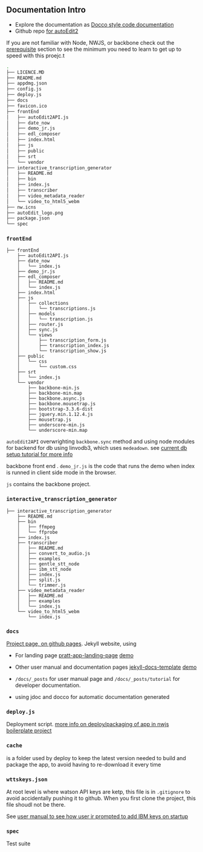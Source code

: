 ## Documentation Intro

-  Explore the documentation as [Docco style code documentation](/docco_docs/autoEdit2API.html)
- Github repo [for autoEdit2](https://github.com/OpenNewsLabs/autoEdit_2)

If you are not familiar with Node, NWJS, or backbone check out the [prerequisite](/jsdoc_docs/tutorial-prerequisites.html) section to see the minimum you need to learn to get up to speed with this proejc.t

```bash
.
├── LICENCE.MD
├── README.md
├── appdmg.json
├── config.js
├── deploy.js
├── docs
├── favicon.ico
├── frontEnd
│   ├── autoEdit2API.js
│   ├── date_now
│   ├── demo_jr.js
│   ├── edl_composer
│   ├── index.html
│   ├── js
│   ├── public
│   ├── srt
│   └── vendor
├── interactive_transcription_generator
│   ├── README.md
│   ├── bin
│   ├── index.js
│   ├── transcriber
│   ├── video_metadata_reader
│   └── video_to_html5_webm
├── nw.icns
├── autoEdit_logo.png
├── package.json
└── spec

```


### `frontEnd`


```
├── frontEnd
	├── autoEdit2API.js
	├── date_now
	│   └── index.js
	├── demo_jr.js
	├── edl_composer
	│   ├── README.md
	│   └── index.js
	├── index.html
	├── js
	│   ├── collections
	│   │   └── transcriptions.js
	│   ├── models
	│   │   └── transcription.js
	│   ├── router.js
	│   ├── sync.js
	│   └── views
	│       ├── transcription_form.js
	│       ├── transcription_index.js
	│       └── transcription_show.js
	├── public
	│   └── css
	│       └── custom.css
	├── srt
	│   └── index.js
	└── vendor
	    ├── backbone-min.js
	    ├── backbone-min.map
	    ├── backbone.async.js
	    ├── backbone.mousetrap.js
	    ├── bootstrap-3.3.6-dist
	    ├── jquery.min.1.12.4.js
	    ├── mousetrap.js
	    ├── underscore-min.js
	    └── underscore-min.map
```

`autoEdit2API` overwrighting `backbone.sync` method and using node modules for backend for db using linvodb3, which uses `medeadown`. see [current db setup tutorial for more info](/jsdoc_docs/current_db_setup.html)


backbone front end . `demo_jr.js` is the code that runs the demo when index is runned in client side mode in the browser.

`js` contains the backbone project.


### `interactive_transcription_generator`


```
├── interactive_transcription_generator
	├── README.md
	├── bin
	│   ├── ffmpeg
	│   └── ffprobe
	├── index.js
	├── transcriber
	│   ├── README.md
	│   ├── convert_to_audio.js
	│   ├── examples
	│   ├── gentle_stt_node
	│   ├── ibm_stt_node
	│   ├── index.js
	│   ├── split.js
	│   └── trimmer.js
	├── video_metadata_reader
	│   ├── README.md
	│   ├── examples
	│   └── index.js
	└── video_to_html5_webm
	    └── index.js
```


### `docs` 
[Project page, on github pages](https://opennewslabs.github.io/autoEdit_2/).
Jekyll website,  using 

- For landing page [pratt-app-landing-page](http://blacktie.co/2013/10/pratt-app-landing-page/) [demo](http://blacktie.co/demo/pratt)
- Other user manual and documentation pages [jekyll-docs-template](https://github.com/bruth/jekyll-docs-template) [demo](http://bruth.github.io/jekyll-docs-template)

-  `/docs/_posts` for user manual page and `/docs/_posts/tutorial` for  developer documentation.
- using jdoc and docco for automatic documentation generated 


### `deploy.js`

Deployment script. [more info on deploy/packaging of app in nwjs boilerplate project](lhttps://github.com/pietrop/nwjs_boilerplate#deploy)

### `cache` 
is a folder used by deploy to keep the latest version needed to build and package the app, to avoid having to re-download it every time


### `wttskeys.json` 
At root level is where watson API keys are ketp, this file is in `.gitignore` to avoid accidentally pushing it to github. When you first clone the project, this file shoudl not be there. 

See [user manual to see how user ir prompted to add IBM keys on startup](https://opennewslabs.github.io/autoEdit_2/user_manual/setup.html#add-the-api-keys-to-the-app-at-startup)

### `spec`
Test suite 